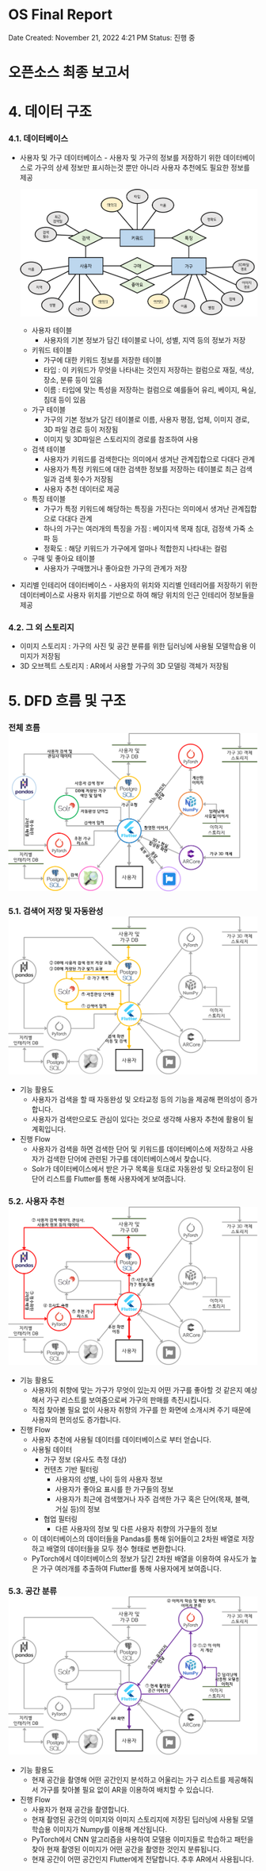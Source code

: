 # OS Final Report

Date Created: November 21, 2022 4:21 PM
Status: 진행 중

# 오픈소스 최종 보고서



# 4. 데이터 구조

### 4.1. 데이터베이스

* 사용자 및 가구 데이터베이스 - 사용자 및 가구의 정보를 저장하기 위한 데이터베이스로 가구의 상세 정보만 표시하는것 뿐만 아니라 사용자 추천에도 필요한 정보를 제공

  ![ERD](./Image_file/ERD.png)

  * 사용자 테이블
    * 사용자의 기본 정보가 담긴 테이블로 나이, 성별, 지역 등의 정보가 저장
  * 키워드 테이블
    * 가구에 대한 키워드 정보를 저장한 테이블
    * 타입 : 이 키워드가 무엇을 나타내는 것인지 저장하는 컬럼으로 재질, 색상, 장소, 분류 등이 있음
    * 이름 : 타입에 맞는 특성을 저장하는 컬럼으로 예를들어 유리, 베이지, 욕실, 침대 등이 있음
  * 가구 테이블
    * 가구의 기본 정보가 담긴 테이블로 이름, 사용자 평점, 업체, 이미지 경로, 3D 파일 경로 등이 저장됨
    * 이미지 및 3D파일은 스토리지의 경로를 참조하여 사용
  * 검색 테이블
    * 사용자가 키워드를 검색한다는 의미에서 생겨난 관계집합으로 다대다 관계
    * 사용자가 특정 키워드에 대한 검색한 정보를 저장하는 테이블로 최근 검색일과 검색 횟수가 저장됨
    * 사용자 추천 데이터로 제공
  * 특징 테이블
    * 가구가 특정 키워드에 해당하는 특징을 가진다는 의미에서 생겨난 관계집합으로 다대다 관계
    * 하나의 가구는 여러개의 특징을 가짐 : 베이지색 목재 침대, 검정색 가죽 소파 등
    * 정확도 :  해당 키워드가 가구에게 얼마나 적합한지 나타내는 컬럼
  * 구매 및 좋아요 테이블
    * 사용자가 구매했거나 좋아요한 가구의 관계가 저장

* 지리별 인테리어 데이터베이스 - 사용자의 위치와 지리별 인테리어를 저장하기 위한 데이터베이스로 사용자 위치를 기반으로 하여 해당 위치의 인근 인테리어 정보들을 제공

  
### 4.2. 그 외 스토리지

* 이미지 스토리지 : 가구의 사진 및 공간 분류를 위한 딥러닝에 사용될 모델학습용 이미지가 저장됨
* 3D 오브젝트 스토리지 : AR에서 사용할 가구의 3D 모델링 객체가 저장됨



# 5. DFD 흐름 및 구조

### 전체 흐름![DFD](./Image_file/DFD/DFD.png)


### 5.1. 검색어 저장 및 자동완성![DFD_Search](./Image_file/DFD/DFD_Search.png)

* 기능 활용도
  * 사용자가 검색을 할 때 자동완성 및 오타교정 등의 기능을 제공해 편의성이 증가합니다.
  * 사용자가 검색만으로도 관심이 있다는 것으로 생각해 사용자 추천에 활용이 될 계획입니다.
* 진행 Flow
  * 사용자가 검색을 하면 검색한 단어 및 키워드를 데이터베이스에 저장하고 사용자가 검색한 단어에 관련된 가구를 데이터베이스에서 찾습니다.
  * Solr가 데이터베이스에서 받은 가구 목록을 토대로 자동완성 및 오타교정이 된 단어 리스트를 Flutter를 통해 사용자에게 보여줍니다.

    
### 5.2. 사용자 추천![DFD_Recommendation](./Image_file/DFD/DFD_Recommendation.png)

* 기능 활용도
  * 사용자의 취향에 맞는 가구가 무엇이 있는지 어떤 가구를 좋아할 것 같은지 예상해서 가구 리스트를 보여줌으로써 가구의 판매를 촉진시킵니다.
  * 직접 찾아볼 필요 없이 사용자 취향의 가구를 한 화면에 소개시켜 주기 때문에 사용자의 편의성도 증가합니다.
* 진행 Flow
  * 사용자 추천에 사용될 데이터를 데이터베이스로 부터 얻습니다.
  * 사용될 데이터
    * 가구 정보 (유사도 측정 대상)
    * 컨텐츠 기반 필터링
      * 사용자의 성별, 나이 등의 사용자 정보
      * 사용자가 좋아요 표시를 한 가구들의 정보
      * 사용자가 최근에 검색했거나 자주 검색한 가구 혹은 단어(목재, 블랙, 거실 등)의 정보
    * 협업 필터링
      * 다른 사용자의 정보 및 다른 사용자 취향의 가구들의 정보
  * 이 데이터베이스의 데이터들을 Pandas를 통해 읽어들이고 2차원 배열로 저장하고 배열의 데이터들을 모두 정수 형태로 변환합니다.
  * PyTorch에서 데이터베이스의 정보가 담긴 2차원 배열을 이용하여 유사도가 높은 가구 여러개를 추출하여 Flutter를 통해 사용자에게 보여줍니다.
  
  
### 5.3. 공간 분류![DFD_Calssification](./Image_file/DFD/DFD_Calssification.png)

* 기능 활용도
  * 현재 공간을 촬영해 어떤 공간인지 분석하고 어울리는 가구 리스트를 제공해줘서 가구를 찾아볼 필요 없이  AR을 이용하여 배치할 수 있습니다.
* 진행 Flow
  * 사용자가 현재 공간을 촬영합니다.
  * 현재 촬영된 공간의 이미지와 이미지 스토리지에 저장된 딥러닝에 사용될 모델 학습용 이미지가 Numpy를 이용해 계산됩니다.
  * PyTorch에서 CNN 알고리즘을 사용하여 모델용 이미지들로 학습하고 패턴을 찾아 현재 촬영된 이미지가 어떤 공간을 촬영한 것인지 분류됩니다.
  * 현재 공간이 어떤 공간인지 Flutter에게 전달합니다. 추후 AR에서 사용됩니다.
